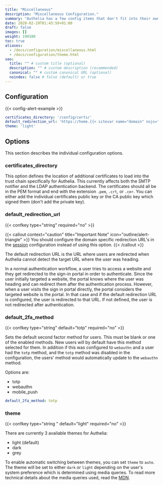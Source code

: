 ```yaml
---
title: "Miscellaneous"
description: "Miscellaneous Configuration."
summary: "Authelia has a few config items that don't fit into their own area. This describes these options."
date: 2020-02-29T01:43:59+01:00
draft: false
images: []
weight: 199100
toc: true
aliases:
  - /docs/configuration/miscellaneous.html
  - /docs/configuration/theme.html
seo:
  title: "" # custom title (optional)
  description: "" # custom description (recommended)
  canonical: "" # custom canonical URL (optional)
  noindex: false # false (default) or true
---
```


## Configuration

{{< config-alert-example >}}

```yaml {title="configuration.yml"}
certificates_directory: '/config/certs/'
default_redirection_url: 'https://home.{{< sitevar name="domain" nojs="example.com" >}}:8080/'
theme: 'light'
```

## Options

This section describes the individual configuration options.

### certificates_directory

This option defines the location of additional certificates to load into the trust chain specifically for Authelia.
This currently affects both the SMTP notifier and the LDAP authentication backend. The certificates should all be in the
PEM format and end with the extension `.pem`, `.crt`, or `.cer`. You can either add the individual certificates public
key or the CA public key which signed them (don't add the private key).

### default_redirection_url

{{< confkey type="string" required="no" >}}

{{< callout context="caution" title="Important Note" icon="outline/alert-triangle" >}}
You should configure the domain specific redirection URL's in the
[session](../session/introduction.md#default_redirection_url) configuration instead of using this option.
{{< /callout >}}

The default redirection URL is the URL where users are redirected when Authelia cannot detect the target URL where the
user was heading.

In a normal authentication workflow, a user tries to access a website and they get redirected to the sign-in portal in
order to authenticate. Since the user initially targeted a website, the portal knows where the user was heading and
can redirect them after the authentication process. However, when a user visits the sign in portal directly, the portal
considers the targeted website is the portal. In that case and if the default redirection URL is configured, the user is
redirected to that URL. If not defined, the user is not redirected after authentication.

### default_2fa_method

{{< confkey type="string" default="totp" required="no" >}}

Sets the default second factor method for users. This must be blank or one of the enabled methods. New users will by
default have this method selected for them. In addition if this was configured to `webauthn` and a user had the `totp`
method, and the `totp` method was disabled in the configuration, the users' method would automatically update to the
`webauthn` method.

Options are:

* totp
* webauthn
* mobile_push

```yaml {title="configuration.yml"}
default_2fa_method: totp
```

### theme

{{< confkey type="string " default="light" required="no" >}}

There are currently 3 available themes for Authelia:

* light (default)
* dark
* grey

To enable automatic switching between themes, you can set `theme` to `auto`. The theme will be set to either `dark` or
`light` depending on the user's system preference which is determined using media queries. To read more technical
details about the media queries used, read the
[MDN](https://developer.mozilla.org/en-US/docs/Web/CSS/@media/prefers-color-scheme).
